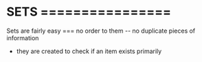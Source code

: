SETS ================
=====================
Sets are fairly easy ===
no order to them -- no duplicate pieces of information
- they are created to check if an item exists primarily
